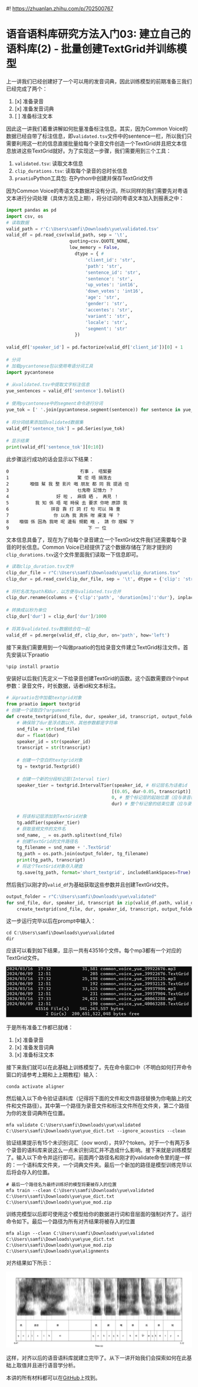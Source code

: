 #! https://zhuanlan.zhihu.com/p/702500767
# 语音语料库研究方法入门03: 建立自己的语料库(2) - 批量创建TextGrid并训练模型

上一讲我们已经创建好了一个可以用的发音词典，因此训练模型的前期准备三我们已经完成了两个：

1. [x] 准备录音 
2. [x] 准备发音词典
3. [ ] 准备标注文本

因此这一讲我们着重讲解如何批量准备标注信息。其实，因为Common Voice的数据已经自带了标注信息，即`validated.tsv`文件中的sentence一栏，所以我们只需要利用这一栏的信息直接批量给每个录音文件创造一个TextGrid并且把文本信息放进这些TextGrid就好。为了实现这一步骤，我们需要用到三个工具：

1. `validated.tsv`: 读取文本信息
2. `clip_durations.tsv`: 读取每个录音的总时长信息
3. `praatio`Python工具包: 在Python中创建并保存TextGrid文件

因为Common Voice的粤语文本数据并没有分词，所以同样的我们需要先对粤语文本进行分词处理（具体方法见上期），将分过词的粤语文本加入到报表之中：

```python
import pandas as pd
import csv, os
# 读取数据
valid_path = r'C:\Users\samfi\Downloads\yue\validated.tsv'
valid_df = pd.read_csv(valid_path, sep = '\t', 
                        quoting=csv.QUOTE_NONE, 
                        low_memory = False, 
                          dtype = { #
                              'client_id': 'str',
                              'path': 'str',
                              'sentence_id': 'str',
                              'sentence': 'str',
                              'up_votes': 'int16',
                              'down_votes': 'int16',
                              'age': 'str',
                              'gender': 'str',
                              'accentes': 'str',
                              'variant': 'str',
                              'locale': 'str',
                              'segment': 'str'
                          })

valid_df['speaker_id'] = pd.factorize(valid_df['client_id'])[0] + 1

# 分词
# 加载pycantonese包以使用粤语分词工具
import pycantonese

# 从validated.tsv中提取文字标注信息
yue_sentences = valid_df['sentence'].tolist()

# 使用pycantonese中的segment命令进行分词
yue_tok = [' '.join(pycantonese.segment(sentence)) for sentence in yue_sentences]

# 将分词结果添加回validated数据集
valid_df['sentence_tok'] = pd.Series(yue_tok)

# 显示结果
print(valid_df['sentence_tok'][0:10])
```

此步骤运行成功的话会显示以下结果：

```
0                           冇事 ， 唔緊要
1                          驚 佢 唔 搞落去
2        嗰個 幫 我 整 影片 嘅 朋友 都 同 我 提過 佢
3                          乜鬼嘢 記憶力 ？
4                  好 啦 ， 麻煩 晒 ， 再見 ！
5          我 知 係 唔 啱 時侯 去 要求 你哋 原諒 我
6                拼音 靠 打 詞 打 句 可以 降 重
7                 你 以為 我 真係 咁 膚淺 咩 ？
8    嗰個 係 因為 我哋 呢 邊有 規範 嘅 ， 請 你 理解 下
9                              下 一 位
```

文本信息具备了，现在为了给每个录音建立一个TextGrid文件我们还需要每个录音的时长信息。Common Voice已经提供了这个数据存储在了刚才提到的`clip_durations.txv`这个文件里面我们读取一下信息即可。

```python
# 读取clip_duration.tsv文件
clip_dur_file = r"C:\Users\samfi\Downloads\yue\clip_durations.tsv"
clip_dur = pd.read_csv(clip_dur_file, sep = '\t', dtype = {'clip': 'str', 'duration[ms]': 'float64'})

# 将栏名改为path和dur，以方便与validated.tsv合并
clip_dur.rename(columns = {'clip':'path', 'duration[ms]':'dur'}, inplace=True) 

# 转换成以秒为单位
clip_dur['dur'] = clip_dur['dur']/1000 

# 将其与validated.tsv数据结合在一起
valid_df = pd.merge(valid_df, clip_dur, on='path', how='left')
```

接下来我们需要用到一个叫做praatio的包给录音文件建立TextGrid标注文件。首先安装以下praatio

```python
%pip install praatio
```

安装好以后我们先定义一下给录音创建TextGrid的函数。这个函数需要四个input参数：录音文件，时长数据，话者id和文本标注。

```python
# 从praatio包中加载textgrid对象
from praatio import textgrid
# 创建一个读取四个argumeent
def create_textgrid(snd_file, dur, speaker_id, transcript, output_folder):
    # 确保除了dur是浮点数以外，其他参数都是字符串
    snd_file = str(snd_file)
    dur = float(dur)
    speaker_id = str(speaker_id)
    transcript = str(transcript)
    
    # 创建一个空白的textgrid对象
    tg = textgrid.Textgrid()

    # 创建一个新的分段标记层(Interval tier)
    speaker_tier = textgrid.IntervalTier(speaker_id, # 标记层名为话者id
                                        [(0.05, dur-0.05, transcript)], # 标记段的起始时间，终止时间和文本信息
                                        0, # 整个标记层的起始位置（应与录音相同）
                                        dur) # 整个标记曾的结束位置（应与录音相同）

    # 将该标记层添加到TextGrid对象
    tg.addTier(speaker_tier)
    # 获取音频文件的文件名
    snd_name, _ = os.path.splitext(snd_file)
    # 创建TextGrid的文件路径名
    tg_filename = snd_name + '.TextGrid'
    tg_path = os.path.join(output_folder, tg_filename)
    print(tg_path, transcript)
    # 将这个TextGrid对象存入硬盘
    tg.save(tg_path, format='short_textgrid', includeBlankSpaces=True)
```

然后我们以刚才的`valid_df`为基础获取这些参数并且创建TextGrid文件。

```python
output_folder = r"C:\Users\samfi\Downloads\yue\validated"
for snd_file, dur, speaker_id, transcript in zip(valid_df.path, valid_df.dur, valid_df.speaker_id, valid_df.sentence_tok):
    create_textgrid(snd_file, dur, speaker_id, transcript, output_folder)
```

这一步运行完毕以后在prompt中输入：

```shell
cd C:\Users\samfi\Downloads\yue\validated
dir
```

应该可以看到如下结果，显示一共有43516个文件。每个mp3都有一个对应的TextGrid文件。

![TextGrid创建完毕](tg_res.png)

于是所有准备工作都已就绪：

1. [x] 准备录音 
2. [x] 准备发音词典
3. [x] 准备标注文本

接下来我们就可以在此基础上训练模型了。先在命令窗口中（不明白如何打开命令窗口的请参考上期和上上期教程）输入：

```shell
conda activate aligner
```

然后输入以下命令验证语料库（记得将下面的文件和文件路径替换为你电脑上的文件和文件路径）。其中第一个路径为录音文件和标注文件所在文件夹，第二个路径为你的发音词典所在位置。

```shell
mfa validate C:\Users\samfi\Downloads\yue\validated C:\Users\samfi\Downloads\yue\yue_dict.txt --ignore_acoustics --clean
```

验证结果提示有15个未识别词汇（oov word），共97个token。对于一个有两万多个录音的语料库来说这么一点未识别词汇并不造成什么影响。接下来就是训练模型了。输入以下命令并运行即可。前面两个路径名和刚才的validate命令里的是一样的：一个语料库文件夹，一个词典文件夹。最后一个新加的路径是模型训练完毕以后将会存入的位置。

```shell
# 最后一个路径名为最终训练好的模型将要被存入的位置
mfa train --clean C:\Users\samfi\Downloads\yue\validated C:\Users\samfi\Downloads\yue\yue_dict.txt C:\Users\samfi\Downloads\yue\yue_mod.zip
```

训练完模型以后即可使用这个模型给你的数据进行词和音层面的强制对齐了。运行命令如下。最后一个路径为所有对齐结果将被存入的位置

```shell
mfa align --clean C:\Users\samfi\Downloads\yue\validated C:\Users\samfi\Downloads\yue\yue_dict.txt C:\Users\samfi\Downloads\yue\yue_mod.zip C:\Users\samfi\Downloads\yue\alignments
```

对齐结果如下所示：

![对齐结果](output.png)

这样，对齐以后的语音语料库就建立完毕了。从下一讲开始我们会探索如何在此基础上取值并且进行语音学分析。

本讲的所有材料都可以在[GitHub](https://github.com/ZenMule/CorpusPhon_from_0)上找到。
